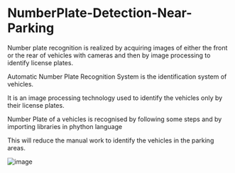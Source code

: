 # NumberPlate-Detection-Near-Parking

Number plate recognition is realized by acquiring images of either the front or the rear of vehicles with cameras and then by image processing to identify license plates.

Automatic Number Plate Recognition System is the identification system of vehicles.

It is an image processing technology used to identify the vehicles only by their license plates.

Number Plate of a vehicles is recognised by following some steps and by importing libraries in phython language

This will reduce the manual work to identify the vehicles in the parking areas.


   ![image](https://github.com/DurgaSusmitha/NumberPlate-Detection-Near-Parking/assets/127092893/c97cf4de-11e8-4f16-b104-b5fc3e98d18d)


